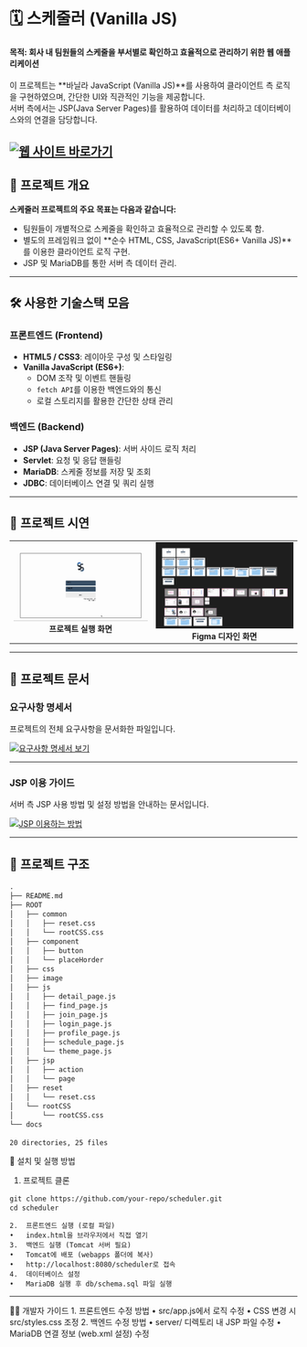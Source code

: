 # 🗓 스케줄러 (Vanilla JS)

#### 목적: 회사 내 팀원들의 스케줄을 부서별로 확인하고 효율적으로 관리하기 위한 웹 애플리케이션

이 프로젝트는 **바닐라 JavaScript (Vanilla JS)**를 사용하여 클라이언트 측 로직을 구현하였으며, 간단한 UI와 직관적인 기능을 제공합니다.  
서버 측에서는 JSP(Java Server Pages)를 활용하여 데이터를 처리하고 데이터베이스와의 연결을 담당합니다.

## [![웹 사이트 바로가기](https://img.shields.io/badge/스케줄러-바로가기-blue?style=for-the-badge&logo=googlechrome)](http://www.mannomi.store:8080/SCHEDULER/ROOT/jsp/page/index.jsp)

## 🚀 프로젝트 개요

**스케줄러 프로젝트의 주요 목표는 다음과 같습니다:**

- 팀원들이 개별적으로 스케줄을 확인하고 효율적으로 관리할 수 있도록 함.
- 별도의 프레임워크 없이 **순수 HTML, CSS, JavaScript(ES6+ Vanilla JS)**를 이용한 클라이언트 로직 구현.
- JSP 및 MariaDB를 통한 서버 측 데이터 관리.

---

## 🛠 사용한 기술스택 모음

### **프론트엔드 (Frontend)**

- **HTML5 / CSS3**: 레이아웃 구성 및 스타일링
- **Vanilla JavaScript (ES6+)**:
  - DOM 조작 및 이벤트 핸들링
  - `fetch API`를 이용한 백엔드와의 통신
  - 로컬 스토리지를 활용한 간단한 상태 관리

### **백엔드 (Backend)**

- **JSP (Java Server Pages)**: 서버 사이드 로직 처리
- **Servlet**: 요청 및 응답 핸들링
- **MariaDB**: 스케줄 정보를 저장 및 조회
- **JDBC**: 데이터베이스 연결 및 쿼리 실행

---

## 📸 프로젝트 시연

<table align="center">
  <tr>
    <td align="center">
      <img src="./docs/content.gif" alt="프로젝트 실행 화면" width="300" />
      <br><b>프로젝트 실행 화면</b>
    </td>
    <td align="center">
      <img src="./docs/figma.png" alt="Figma 디자인 화면" width="300" />
      <br><b>Figma 디자인 화면</b>
    </td>
  </tr>
</table>

---

## 📄 프로젝트 문서

### 요구사항 명세서

프로젝트의 전체 요구사항을 문서화한 파일입니다.

[![요구사항 명세서 보기](https://img.shields.io/badge/요구사항%20명세서-바로가기-blue?style=for-the-badge&logo=github)](./docs/요구사항명세서.md)

---

### JSP 이용 가이드

서버 측 JSP 사용 방법 및 설정 방법을 안내하는 문서입니다.

[![JSP 이용하는 방법](https://img.shields.io/badge/JSP%20이용%20하는%20방법-바로가기-blue?style=for-the-badge&logo=github)](./docs/JSP.md)

---

## 📂 프로젝트 구조

```plaintext
.
├── README.md
├── ROOT
│   ├── common
│   │   ├── reset.css
│   │   └── rootCSS.css
│   ├── component
│   │   ├── button
│   │   └── placeHorder
│   ├── css
│   ├── image
│   ├── js
│   │   ├── detail_page.js
│   │   ├── find_page.js
│   │   ├── join_page.js
│   │   ├── login_page.js
│   │   ├── profile_page.js
│   │   ├── schedule_page.js
│   │   └── theme_page.js
│   ├── jsp
│   │   ├── action
│   │   └── page
│   ├── reset
│   │   └── reset.css
│   └── rootCSS
│       └── rootCSS.css
└── docs

20 directories, 25 files

```

📢 설치 및 실행 방법

1.  프로젝트 클론

```
git clone https://github.com/your-repo/scheduler.git
cd scheduler
```

    2.	프론트엔드 실행 (로컬 파일)
    •	index.html을 브라우저에서 직접 열기
    3.	백엔드 실행 (Tomcat 서버 필요)
    •	Tomcat에 배포 (webapps 폴더에 복사)
    •	http://localhost:8080/scheduler로 접속
    4.	데이터베이스 설정
    •	MariaDB 실행 후 db/schema.sql 파일 실행

---

👨‍💻 개발자 가이드 1. 프론트엔드 수정 방법
• src/app.js에서 로직 수정
• CSS 변경 시 src/styles.css 조정 2. 백엔드 수정 방법
• server/ 디렉토리 내 JSP 파일 수정
• MariaDB 연결 정보 (web.xml 설정) 수정
